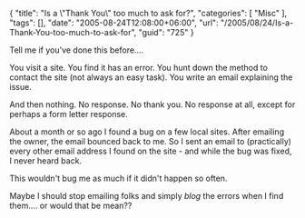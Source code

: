 {
	"title": "Is a \\\"Thank You\\\" too much to ask for?",
	"categories": [
		"Misc"
	],
	"tags": [],
	"date": "2005-08-24T12:08:00+06:00",
	"url": "/2005/08/24/Is-a-Thank-You-too-much-to-ask-for",
	"guid": "725"
}

Tell me if you've done this before....

You visit a site. You find it has an error. You hunt down the method to contact the site (not always an easy task). You write an email explaining the issue. 

And then nothing. No response. No thank you. No response at all, except for perhaps a form letter response.

About a month or so ago I found a bug on a few local sites. After emailing the owner, the email bounced back to me. So I sent an email to (practically) every other email address I found on the site - and while the bug was fixed, I never heard back.

This wouldn't bug me as much if it didn't happen so often.

Maybe I should stop emailing folks and simply <i>blog</i> the errors when I find them.... or would that be mean??
